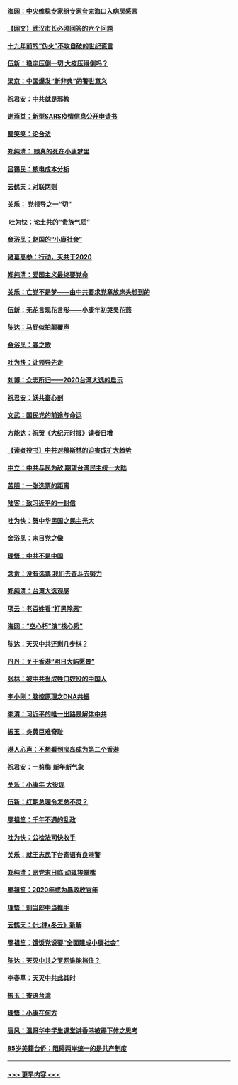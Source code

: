 #### [海网：中央维稳专家组专家夸完海口入病房感言](../pages/nsc993/n11815138.md?t=01231455) 
#### [【网文】武汉市长必须回答的六个问题](../pages/nsc993/n11813848.md?t=01231455) 
#### [十九年前的“伪火”不攻自破的世纪谎言](../pages/nsc993/n11813238.md?t=01231455) 
#### [伍新：稳定压倒一切 大疫压得倒吗？](../pages/nsc993/n11812634.md?t=01231455) 
#### [梁京：中国爆发“新非典”的警世意义](../pages/nsc993/n11812554.md?t=01231455) 
#### [祝君安：中共就是邪教](../pages/nsc993/n11812431.md?t=01231455) 
#### [谢燕益：新型SARS疫情信息公开申请书](../pages/nsc993/n11808840.md?t=01231455) 
#### [蜀笑笑：论合法](../pages/nsc993/n11808064.md?t=01231455) 
#### [郑纯清： 她真的死在小康梦里](../pages/nsc993/n11806623.md?t=01231455) 
#### [吕锡民：核电成本分析](../pages/nsc993/n11806284.md?t=01231455) 
#### [云鹤天：对联两则](../pages/nsc993/n11805957.md?t=01231455) 
#### [关乐： 党领导之一“切”](../pages/nsc993/n11804505.md?t=01231455) 
#### [ 吐为快：论土共的“贵族气质”](../pages/nsc993/n11804490.md?t=01231455) 
#### [金浴凤：赵国的“小康社会”](../pages/nsc993/n11804452.md?t=01231455) 
#### [诸葛高参：行动，灭共于2020](../pages/nsc993/n11804120.md?t=01231455) 
#### [郑纯清：爱国主义最终要党命](../pages/nsc993/n11802197.md?t=01231455) 
#### [关乐：亡党不是梦——由中共要求党章放床头想到的](../pages/nsc993/n11802156.md?t=01231455) 
#### [伍新：无花言现花言形——小康年初哭吴花燕](../pages/nsc993/n11800044.md?t=01231455) 
#### [陈达：马屁似拍颠覆声](../pages/nsc993/n11800010.md?t=01231455) 
#### [金浴凤：春之歌](../pages/nsc993/n11797687.md?t=01231455) 
#### [吐为快：让领导先走](../pages/nsc993/n11797512.md?t=01231455) 
#### [刘博：众志所归——2020台湾大选的启示](../pages/nsc993/n11796878.md?t=01231455) 
#### [祝君安：妖共畜心剖](../pages/nsc993/n11794273.md?t=01231455) 
#### [文武：国民党的前途与命运](../pages/nsc993/n11794198.md?t=01231455) 
#### [方能达：祝贺《大纪元时报》读者日增](../pages/nsc993/n11793807.md?t=01231455) 
#### [【读者投书】中共对穆斯林的迫害成扩大趋势](../pages/nsc993/n11791371.md?t=01231455) 
#### [中立：中共与民为敌 期望台湾民主统一大陆](../pages/nsc993/n11790392.md?t=01231455) 
#### [苦胆：一张选票的距离](../pages/nsc993/n11788914.md?t=01231455) 
#### [陆客：致习近平的一封信](../pages/nsc993/n11788867.md?t=01231455) 
#### [吐为快：贺中华民国之民主光大](../pages/nsc993/n11788618.md?t=01231455) 
#### [金浴凤：末日党之像](../pages/nsc993/n11787475.md?t=01231455) 
#### [理悟：中共不是中国](../pages/nsc993/n11787463.md?t=01231455) 
#### [念贲：没有选票  我们去奋斗去努力](../pages/nsc993/n11787398.md?t=01231455) 
#### [郑纯清：台湾大选观感](../pages/nsc993/n11786210.md?t=01231455) 
#### [项云：老百姓看“打黑除恶”](../pages/nsc993/n11785398.md?t=01231455) 
#### [海网：“空心朽”演“核心秀”](../pages/nsc993/n11783874.md?t=01231455) 
#### [陈达：天灭中共还剩几步棋？](../pages/nsc993/n11783719.md?t=01231455) 
#### [丹丹：关于香港“明日大屿愿景”](../pages/nsc993/n11783273.md?t=01231455) 
#### [张林：被中共当成牲口奴役的中国人](../pages/nsc993/n11782397.md?t=01231455) 
#### [李小刚：脑控原理之DNA共振](../pages/nsc993/n11780962.md?t=01231455) 
#### [李清：习近平的唯一出路是解体中共](../pages/nsc993/n11780866.md?t=01231455) 
#### [振玉：炎黄巨难奇耻](../pages/nsc993/n11779632.md?t=01231455) 
#### [港人心声：不想看到宝岛成为第二个香港](../pages/nsc993/n11778817.md?t=01231455) 
#### [祝君安：一剪梅‧新年新气象](../pages/nsc993/n11776340.md?t=01231455) 
#### [关乐：小康年 大役现](../pages/nsc993/n11774213.md?t=01231455) 
#### [伍新：红朝总理令怎总不灵？](../pages/nsc993/n11770813.md?t=01231455) 
#### [廖祖笙：千年不遇的乱政](../pages/nsc993/n11770373.md?t=01231455) 
#### [吐为快：公检法司快收手](../pages/nsc993/n11770359.md?t=01231455) 
#### [关乐：就王志民下台寄语有良港警](../pages/nsc993/n11769903.md?t=01231455) 
#### [郑纯清：恶党末日临 动辄挨掌嘴](../pages/nsc993/n11769356.md?t=01231455) 
#### [廖祖笙：2020年或为暴政收官年](../pages/nsc993/n11768216.md?t=01231455) 
#### [理悟：别当郎中当推手](../pages/nsc993/n11768243.md?t=01231455) 
#### [云鹤天：《七律▪冬云》新解](../pages/nsc993/n11768204.md?t=01231455) 
#### [廖祖笙：饿饭党说要“全面建成小康社会”](../pages/nsc993/n11767482.md?t=01231455) 
#### [陈达：天灭中共之罗网谁能挡住？](../pages/nsc993/n11767465.md?t=01231455) 
#### [李春草：天灭中共此其时](../pages/nsc993/n11767452.md?t=01231455) 
#### [振玉：寄语台湾](../pages/nsc993/n11767432.md?t=01231455) 
#### [理悟：小康在何方](../pages/nsc993/n11767394.md?t=01231455) 
#### [唐风：温哥华中学生课堂讲香港被踢下体之思考](../pages/nsc993/n11766848.md?t=01231455) 
#### [85岁美籍台侨：阻碍两岸统一的是共产制度](../pages/nsc993/n11765043.md?t=01231455) 

----
#### [ >>> 更早内容 <<< ](../indexes/nsc993-earlier.md)
